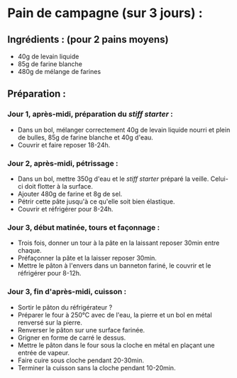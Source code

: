 # Pain de campagne (sur 3 jours) :

## Ingrédients : (pour 2 pains moyens)
* 40g de levain liquide
* 85g de farine blanche
* 480g de mélange de farines

## Préparation :

### Jour 1, après-midi, préparation du *stiff starter* :
* Dans un bol, mélanger correctement 40g de levain liquide nourri et plein de bulles, 85g de farine blanche et 40g d'eau.
* Couvrir et faire reposer 18-24h.

### Jour 2, après-midi, pétrissage :
* Dans un bol, mettre 350g d'eau et le *stiff starter* préparé la veille. Celui-ci doit flotter à la surface.
* Ajouter 480g de farine et 8g de sel.
* Pétrir cette pâte jusqu'à ce qu'elle soit bien élastique.
* Couvrir et réfrigérer pour 8-24h.

### Jour 3, début matinée, tours et façonnage :
* Trois fois, donner un tour à la pâte en la laissant reposer 30min entre chaque.
* Préfaçonner la pâte et la laisser reposer 30min.
* Mettre le pâton à l'envers dans un banneton fariné, le couvrir et le réfrigérer pour 8-12h.

### Jour 3, fin d'après-midi, cuisson :
* Sortir le pâton du réfrigérateur ?
* Préparer le four à 250°C avec de l'eau, la pierre et un bol en métal renversé sur la pierre.
* Renverser le pâton sur une surface farinée.
* Grigner en forme de carré le dessus.
* Mettre le pâton dans le four sous la cloche en métal en plaçant une entrée de vapeur.
* Faire cuire sous cloche pendant 20-30min.
* Terminer la cuisson sans la cloche pendant 10-20min.